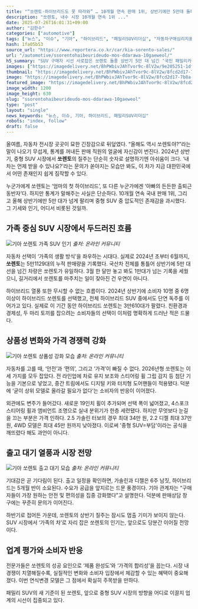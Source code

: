 ```yaml
---
title: "“쏘렌토·하이브리드도 못 따라와” … 10개월 연속 판매 1위, 상반기에만 5만대 돌파한 기아 쏘렌토"
description: "쏘렌토, 내수 시장 10개월 연속 1위 ..."
date: 2025-07-26T16:01:31+09:00
author: "김한수"
categories: ["automotive"]
tags: ["뉴스", "이슈", "기아", "하이브리드", "패밀리SUV리더십", "자동차구매심리지표"]
hash: 1fa05b53
source_url: "https://www.reportera.co.kr/car/kia-sorento-sales/"
url: "/automotive/ssorentohaibeurideudo-mos-ddarawa-10gaeweol/"
h5_summary: "SUV 구매자 시선 사로잡은 쏘렌토 돌풍 상반기 5만 대 넘긴 ‘국민 패밀리카’ 저력"
images: ["https://imagedelivery.net/BhPWbivJAhTvor9c-8lV2w/9e205251-1dfc-4d9d-aed4-d62e63dba400/public", "https://imagedelivery.net/BhPWbivJAhTvor9c-8lV2w/8fcd2d17-7b8a-4285-f460-9446e7180800/public", "https://imagedelivery.net/BhPWbivJAhTvor9c-8lV2w/07784c36-c461-4c08-c41a-884345358600/public", "https://imagedelivery.net/BhPWbivJAhTvor9c-8lV2w/c6253c7b-07ee-45cc-9479-2d7557392500/public"]
thumbnail: "https://imagedelivery.net/BhPWbivJAhTvor9c-8lV2w/8fcd2d17-7b8a-4285-f460-9446e7180800/public"
image: "https://imagedelivery.net/BhPWbivJAhTvor9c-8lV2w/8fcd2d17-7b8a-4285-f460-9446e7180800/public"
featured_image: "https://imagedelivery.net/BhPWbivJAhTvor9c-8lV2w/8fcd2d17-7b8a-4285-f460-9446e7180800/public"
image_width: 1200
image_height: 630
slug: "ssorentohaibeurideudo-mos-ddarawa-10gaeweol"
type: "post"
layout: "single"
news_keywords: "뉴스, 이슈, 기아, 하이브리드, 패밀리SUV리더십"
robots: "index, follow"
draft: false
---
```


올여름, 자동차 전시장 곳곳이 묘한 긴장감으로 뒤덮였다. “올해도 역시 쏘렌토야?”라는 말이 나오기 무섭게, 통계를 꺼내든 판매 직원의 얼굴에 자신감이 번진다. 2024년 상반기, 중형 SUV 시장에서 **쏘렌토**의 질주는 단순히 숫자로 설명하기엔 아쉬움이 크다. ‘내 차는 언제 받을 수 있나요?’라는 문의가 쏟아지는 모습만 봐도, 이 차가 지금 대한민국에서 어떤 존재인지 쉽게 짐작할 수 있다.

누군가에게 쏘렌토는 ‘엄마의 첫 하이브리드’, 또 다른 누군가에겐 ‘아빠의 든든한 출퇴근 동반자’다. 하지만 통계가 말해주는 사실은 단순하다. 10개월 연속 국내 판매 1위, 그리고 올해 상반기에만 5만 대가 넘게 팔리며 중형 SUV 중 압도적인 존재감을 과시했다. 그 기세와 인기, 어디서 비롯된 것일까.

## 가족 중심 SUV 시장에서 두드러진 흐름

![기아 쏘렌토 가족 SUV 인기](https://imagedelivery.net/BhPWbivJAhTvor9c-8lV2w/c6253c7b-07ee-45cc-9479-2d7557392500/public)
*출처: 온라인 커뮤니티*


자동차 선택이 ‘가족의 생활 방식’을 좌우하는 시대다. 실제로 2024년 초부터 6월까지, **쏘렌토**는 5만1129대의 누적 판매량을 기록했다. 국산차 전체를 통틀어 상반기에 5만 대 선을 넘긴 차량은 쏘렌토가 유일하다. 3월 한 달만 놓고 봐도 1만대가 넘는 기록을 세웠으니, 길거리에서 쏘렌토를 마주치는 일이 잦아진 건 우연이 아니다.

하이브리드 열풍 또한 무시할 수 없는 흐름이다. 2024년 상반기에 소비자 10명 중 6명 이상이 하이브리드 쏘렌토를 선택했고, 전체 하이브리드 SUV 중에서도 단연 독주를 이어가고 있다. 실제로 이 기간 동안 하이브리드 쏘렌토는 3만610대가 팔렸다. 친환경과 경제성, 두 마리 토끼를 잡으려는 소비자들의 선택이 이처럼 명확하게 드러난 적은 드물다.

## 상품성 변화와 가격 경쟁력 강화

![기아 쏘렌토 상품성 강화 모습](https://imagedelivery.net/BhPWbivJAhTvor9c-8lV2w/9e205251-1dfc-4d9d-aed4-d62e63dba400/public)
*출처: 온라인 커뮤니티*


자동차를 고를 때, ‘안전’과 ‘편의’, 그리고 ‘가격’이 빠질 수 없다. 2026년형 쏘렌토는 이 세 가지를 모두 잡았다. 전 라인업에 차로 유지 보조와 스티어링 휠 그립 감지 등 첨단 기능을 기본으로 넣었고, 중간 트림에서도 디지털 키와 터치형 도어핸들이 적용됐다. 덕분에 ‘굳이 상위 모델로 올라갈 필요가 없다’는 소비자의 반응이 이어졌다.

외관에도 변주가 들어갔다. 새로운 19인치 휠이 추가되며 선택 폭이 넓어졌고, 4스포크 스티어링 휠과 앰비언트 조명으로 실내 분위기가 한층 세련됐다. 하지만 무엇보다 눈길을 끄는 부분은 가격 인하다. 2.5 가솔린 터보의 경우 최대 34만 원, 2.2 디젤 최대 37만 원, 4WD 모델은 최대 45만 원까지 낮아졌다. 이로써 '중형 SUV=부담'이라는 공식을 깨뜨렸다 해도 과언이 아니다.

## 출고 대기 열풍과 시장 전망

![기아 쏘렌토 출고 대기 모습](https://imagedelivery.net/BhPWbivJAhTvor9c-8lV2w/07784c36-c461-4c08-c41a-884345358600/public)
*출처: 온라인 커뮤니티*


기대감은 곧 기다림이 된다. 출고 일정을 확인하면, 가솔린과 디젤은 6주 남짓, 하이브리드는 5개월 반이 소요된다. 수요가 공급을 앞지르는 드문 풍경이다. 기아 관계자는 “구매자들이 가장 원하는 안전 및 편의성을 집중 강화했다”고 설명한다. 덕분에 판매상담 창구에는 꾸준히 문의가 이어진다.

하반기로 접어든 가운데, 쏘렌토의 상반기 질주는 잠시도 멈출 기미가 보이지 않는다. SUV 시장에서 ‘가족의 차’로 자리 잡은 쏘렌토의 인기는, 앞으로도 당분간 이어질 전망이다.

## 업계 평가와 소비자 반응

전문가들은 쏘렌토의 성공 요인으로 ‘제품 완성도’와 ‘가격의 합리성’을 꼽는다. 시장 내 경쟁이 치열해질수록, 실질적인 변화와 소비자 입장에서 체감할 수 있는 혜택이 중요해졌다. 이번 연식변경 모델은 그 점에서 확실히 주목받을 만하다.

패밀리 SUV의 새 기준이 된 쏘렌토, 앞으로 중형 SUV 시장의 방향을 어디로 이끌지 업계의 시선이 집중되고 있다.
